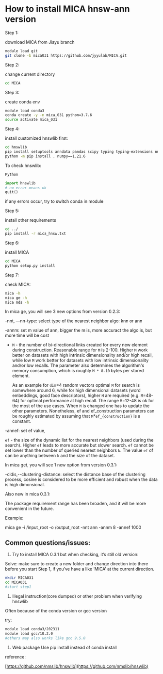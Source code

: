 # How to install MICA hnsw-ann version

Step 1:

download MICA from Jiayu branch

```bash
module load git
git clone -b mica031 https://github.com/jyyulab/MICA.git
```

Step 2:

change current directory

```bash
cd MICA
```

Step 3:

create conda env

```bash
module load conda3
conda create -y -n mica_031 python=3.7.6
source activate mica_031
```

Step 4:

install customized hnswlib first:

```bash
cd hnswlib
pip install setuptools anndata pandas scipy typing typing-extensions numba networkx
python -m pip install . numpy==1.21.6
```

To check hnswlib:

```bash
Python
```

```python
import hnswlib
# no error means ok
quit()
```

if any errors occur, try to switch conda in module

Step 5:

install other requirements

```bash
cd ../
pip install -r mica_hnsw.txt
```

Step 6:

install MICA

```bash
cd MICA
python setup.py install
```

Step 7:

check MICA:

```bash
mica -h
mica ge -h
mica mds -h
```

In mica ge, you will see 3 new options from version 0.2.3:

-nnt, —nn-type: select type of the nearest neighbor algo: knn or ann

-annm: set m value of ann, bigger the m is, more accuract the algo is, but more time will be cost

- `M` - the number of bi-directional links created for every new element during construction. Reasonable range for `M` is 2-100. Higher `M` work better on datasets with high intrinsic dimensionality and/or high recall, while low `M` work better for datasets with low intrinsic dimensionality and/or low recalls. The parameter also determines the algorithm's memory consumption, which is roughly `M * 8-10` bytes per stored element.
    
    As an example for `dim`=4 random vectors optimal `M` for search is somewhere around 6, while for high dimensional datasets (word embeddings, good face descriptors), higher `M` are required (e.g. `M`=48-64) for optimal performance at high recall. The range `M`=12-48 is ok for the most of the use cases. When `M` is changed one has to update the other parameters. Nonetheless, ef and ef_construction parameters can be roughly estimated by assuming that `M`*`ef_{construction}` is a constant.
    

-annef: set ef value,

 `ef` - the size of the dynamic list for the nearest neighbors (used during the search). Higher `ef` leads to more accurate but slower search. `ef` cannot be set lower than the number of queried nearest neighbors `k`. The value `ef` of can be anything between `k` and the size of the dataset.

In mica get, you will see 1 new option from version 0.3.1:

-cldis,--clustering-distance: select the distance base of the clustering process, cosine is considered to be more efficient and robust when the data is high dimonsional.

Also new in mica 0.3.1:

The package requirement range has been broaden, and it will be more convenient in the future.

Example:

mica ge -i /input_root -o /output_root -nnt ann -annm 8 -annef 1000

## Common questions/issues:

1. Try to install MICA 0.3.1 but when checking, it’s still old version: 

Solve: make sure to create a new folder and change direction into there before you start Step 1, if you’ve have a like ‘MICA’ at the current direction.

```bash
mkdir MICA031
cd MICA031
#start step1
```

1. Illegal instruction(core dumped) or other problem when verifying hnswlib

Often because of the conda version or gcc version

try:

```bash
module load conda3/202311
module load gcc/10.2.0
#others may also works like gcc 9.5.0
```

1. Web package
Use pip install instead of conda install

reference: 

[https://github.com/nmslib/hnswlib](https://github.com/nmslib/hnswlib)
